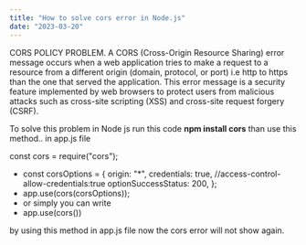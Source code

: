 ```yaml
---
title: "How to solve cors error in Node.js"
date: "2023-03-20"
---
```


CORS POLICY PROBLEM.
A CORS (Cross-Origin Resource Sharing) error message occurs when a web application tries to make a request to a resource from a different origin (domain, protocol, or port) i.e http to https than the one that served the application. This error message is a security feature implemented by web browsers to protect users from malicious attacks such as cross-site scripting (XSS) and cross-site request forgery (CSRF).

To solve this problem in Node js run this code
**npm install cors**
than use this method.. in app.js file

const cors = require("cors");

- const corsOptions = {
  origin: "\*",
  credentials: true, //access-control-allow-credentials:true
  optionSuccessStatus: 200,
  };
- app.use(cors(corsOptions));
- or simply you can write
- app.use(cors())

by using this method in app.js file now the cors error will not show again.

